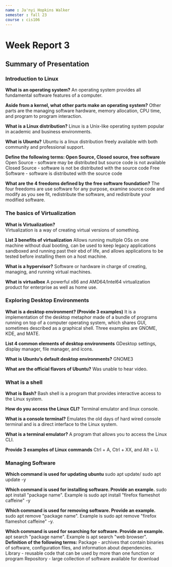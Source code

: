```yaml
---
name : Ja'nyi Hopkins Walker
semester : fall 23
course : cis106
---
```


# Week Report 3

## Summary of Presentation 

### Introduction to Linux

**What is an operating system?**
    An operating system provides all fundamental software features of a computer.
    
**Aside from a kernel, what other parts make an operating system?**
    Other parts are the managing software hardware, memory allocation, CPU time, and program to program interaction.
    
**What is a Linux distribution?**
    Linux is a Unix-like operating system popular in academic and business environments.
    
**What is Ubuntu?**
    Ubuntu is a linux distribution freely available with both community and professional support.
    
**Define the following terms: Open Source, Closed source, free software**
    Open Source - software may be distributed but source code is not available
    Closed Source - software is not be distributed with the source code
    Free Software - software is distributed with the source code
    
**What are the 4 freedoms defined by the free software foundation?**
    The four freedoms are use software for any purpose, examine source code and modify as you see fit, redistribute the software, and redistribute your modified software.

### The basics of Virtualization

**What is Virtualization?**  
    Virtualization is a way of creating virtual versions of something.
    
**List 3 benefits of virtualization**
    Allows running multiple OSs on one machine without dual booting, can be used to keep legacy applications sandboxed and running past their ebd of life, and allows applications to be tested before installing them on a host machine.
    
**What is a hypervisor?**
    Software or hardware in charge of creating, managing, and running virtual machines.
    
**What is virtualbox**
    A powerful x86 and AMD64/Intel64 virtualization product for enterprise as well as home use.

### Exploring Desktop Environments 

**What is a desktop environment? (Provide 3 examples)**
    It is a implementation  of the desktop metaphor made of a bundle of programs running on top of a computer operating system, which shares GUI, sometimes described as a graphical shell. Three examples are GNOME, KDE, and MATE.
    
**List 4 common elements of desktop environments**
    GDesktop settings, display manager, file manager, and icons.  
    
**What is Ubuntu’s default desktop environments?**
    GNOME3   
    
**What are the official flavors of Ubuntu?**
    Was unable to hear video.

### What is a shell

**What is Bash?**
    Bash shell is a program that provides interactive access to the Linux system. 
    
**How do you access the Linux CLI?**
    Terminal emulator and linux console.
    
**What is a console terminal?**
    Emulates the old days of hard wired console terminal and is a direct interface to the Linux system.
    
**What is a terminal emulator?**
    A program that allows you to access the Linux CLI.
    
**Provide 3 examples of Linux commands**
    Ctrl + A, Ctrl + XX, and Alt + U.

### Managing Software 

**Which command is used for updating ubuntu**
    sudo apt update/ sudo apt update -y
    
**Which command is used for installing software. Provide an example.**
    sudo apt install "package name". Example is sudo apt install "firefox flameshot caffeine" -y
    
**Which command is used for removing software. Provide an example.**
    sudo apt remove "package name". Example is sudo apt remove "firefox flameshot caffeine" -y.
    
**Which command is used for searching for software. Provide an example.**
    apt search "package name". Example is apt search "web browser".
**Definition of the following terms:**
    Package - archives that contain binaries of software, configuration files, and information about dependencies.
    Library - reusable code that can be used by more than one function or program
    Repository - large collection of software available for download
